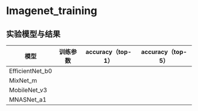 # Imagenet_training
## 实验模型与结果

| 模型            | 训练参数 | accuracy（top-1） | accuracy（top-5） |
| --------------- | -------- | ----------------- | ----------------- |
| EfficientNet_b0 |          |                   |                   |
| MixNet_m        |          |                   |                   |
| MobileNet_v3    |          |                   |                   |
| MNASNet_a1      |          |                   |                   |





